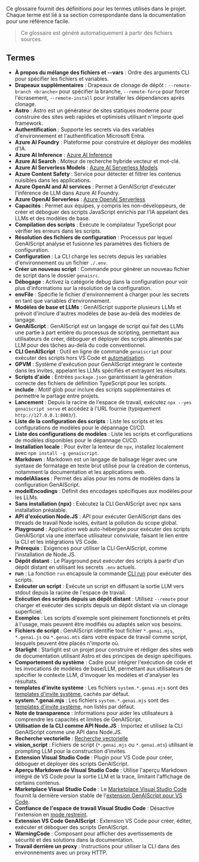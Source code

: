 Ce glossaire fournit des définitions pour les termes utilisés dans le projet.
Chaque terme est lié à sa section correspondante dans la documentation pour une référence facile.

> Ce glossaire est généré automatiquement à partir des fichiers sources.

## Termes

* **À propos du mélange des fichiers et --vars** : Ordre des arguments CLI pour spécifier les fichiers et variables.
* **Drapeaux supplémentaires** : Drapeaux de clonage de dépôt : `--remote-branch <branche>` pour spécifier la branche, `--remote-force` pour forcer l'écrasement, `--remote-install` pour installer les dépendances après clonage.
* **Astro** : Astro est un générateur de sites statiques moderne pour construire des sites web rapides et optimisés utilisant n'importe quel framework.
* **Authentification** : Supporte les secrets via des variables d'environnement et l'authentification Microsoft Entra.
* **Azure AI Foundry** : Plateforme pour construire et déployer des modèles d'IA.
* **Azure AI Inference** : [Azure AI Inference](../../getting-started/configuration/)
* **Azure AI Search** : Moteur de recherche hybride vecteur et mot-clé.
* **Azure AI Serverless Models** : [Azure AI Serverless Models](../../getting-started/configuration/)
* **Azure Content Safety** : Service pour détecter et filtrer les contenus nuisibles dans les applications.
* **Azure OpenAI and AI services** : Permet à GenAIScript d'exécuter l'inférence de LLM dans Azure AI Foundry.
* **Azure OpenAI Serverless** : [Azure OpenAI Serverless](../../getting-started/configuration/)
* **Capacités** : Permet aux équipes, y compris les non-développeurs, de créer et déboguer des scripts JavaScript enrichis par l'IA appelant des LLMs et des modèles de base.
* **Compilation des scripts** : Exécute le compilateur TypeScript pour vérifier les erreurs dans les scripts.
* **Résolution des fichiers de configuration** : Processus par lequel GenAIScript analyse et fusionne les paramètres des fichiers de configuration.
* **Configuration** : La CLI charge les secrets depuis les variables d'environnement ou un fichier `./.env`.
* **Créer un nouveau script** : Commande pour générer un nouveau fichier de script dans le dossier `genaisrc`.
* **Débogage** : Activez la catégorie debug dans la configuration pour voir plus d'informations sur la résolution de la configuration.
* **envFile** : Spécifie le fichier d'environnement à charger pour les secrets en tant que variables d'environnement.
* **Modèles de base et LLMs** : GenAIScript supporte plusieurs LLMs et prévoit d'inclure d'autres modèles de base au-delà des modèles de langage.
* **GenAIScript** : GenAIScript est un langage de script qui fait des LLMs une partie à part entière du processus de scripting, permettant aux utilisateurs de créer, déboguer et déployer des scripts alimentés par LLM pour des tâches au-delà du code conventionnel.
* **CLI GenAIScript** : Outil en ligne de commande `genaiscript` pour exécuter des scripts hors VS Code et [automatisation](../../getting-started/automating-scripts/).
* **GPVM** : Système d'exécution pour GenAIScript intégrant le contexte dans les invites, appelant les LLMs spécifiés et extrayant les résultats.
* **Scripts d'aide** : Entrées `package.json` garantissant la génération correcte des fichiers de définition TypeScript pour les scripts.
* **include** : Motif glob pour inclure des scripts supplémentaires et permettre le partage entre projets.
* **Lancement** : Depuis la racine de l'espace de travail, exécutez `npx --yes genaiscript serve` et accédez à l'URL fournie (typiquement `http://127.0.0.1:8003/`).
* **Liste de la configuration des scripts** : Liste les scripts et les configurations de modèles pour le dépannage CI/CD.
* **Liste des configurations de modèles** : Liste les scripts et configurations de modèles disponibles pour le dépannage CI/CD.
* **Installation locale** : Pour éviter la lenteur de `npx`, installez localement avec `npm install -g genaiscript`.
* **Markdown** : Markdown est un langage de balisage léger avec une syntaxe de formatage en texte brut utilisé pour la création de contenus, notamment la documentation et les applications web.
* **modelAliases** : Permet des alias pour les noms de modèles dans la configuration GenAIScript.
* **modelEncodings** : Définit des encodages spécifiques aux modèles pour les LLMs.
* **Sans installation (npx)** : Exécutez la CLI GenAIScript avec npx sans installation préalable.
* **API d'exécution Node.JS** : API pour exécuter GenAIScript dans des threads de travail Node isolés, évitant la pollution du scope global.
* **Playground** : Application web auto-hébergée pour exécuter des scripts GenAIScript via une interface utilisateur conviviale, faisant le lien entre la CLI et les intégrations VS Code.
* **Prérequis** : Exigences pour utiliser la CLI GenAIScript, comme l'installation de Node.JS.
* **Dépôt distant** : Le Playground peut exécuter des scripts à partir d'un dépôt distant en utilisant les secrets `.env` actuels.
* **run** : La fonction `run` encapsule la commande [CLI run](../../reference/cli/run/) pour exécuter des scripts.
* **Exécuter un script** : Exécute un script en diffusant la sortie LLM vers stdout depuis la racine de l'espace de travail.
* **Exécution des scripts depuis un dépôt distant** : Utilisez `--remote` pour charger et exécuter des scripts depuis un dépôt distant via un clonage superficiel.
* **Exemples** : Les scripts d'exemple sont pleinement fonctionnels et prêts à l'usage, mais peuvent être modifiés ou adaptés selon vos besoins.
* **Fichiers de script** : GenAIScript identifie tout fichier `*.genai.mjs`, `*.genai.js` ou `*.genai.mts` dans votre espace de travail comme script, lesquels peuvent être placés n'importe où.
* **Starlight** : Starlight est un projet pour construire et rédiger des sites web de documentation utilisant Astro et des principes de design spécifiques.
* **Comportement du système** : Cadre pour intégrer l'exécution de code et les invocations de modèles de base/LLM, permettant aux utilisateurs de spécifier le contexte LLM, d'invoquer les modèles et d'analyser les résultats.
* **templates d'invite système** : Les fichiers `system.*.genai.mjs` sont des [templates d'invite système](../../reference/scripts/system/), cachés par défaut.
* **system.\*.genai.mjs** : Les fichiers `system.*.genai.mjs` sont des [templates d'invite système](../../reference/scripts/system/), non listés par défaut.
* **Note de transparence** : Informations pour aider les utilisateurs à comprendre les capacités et limites de GenAIScript.
* **Utilisation de la CLI comme API Node.JS** : Importez et utilisez la CLI GenAIScript comme une API dans Node.JS.
* **Recherche vectorielle** : [Recherche vectorielle](../../reference/scripts/vector-search/)
* **vision\_script** : Fichiers de script (`*.genai.mjs` ou `*.genai.mts`) utilisant le prompting LLM pour la construction d'invites.
* **Extension Visual Studio Code** : Plugin pour VS Code pour créer, déboguer et déployer des scripts GenAIScript.
* **Aperçu Markdown de Visual Studio Code** : Utilise l'aperçu Markdown intégré de VS Code pour la sortie LLM et la trace, limitant l'affichage de certains contenus.
* **Marketplace Visual Studio Code** : Le [Marketplace Visual Studio Code](https://marketplace.visualstudio.com/items?itemName=genaiscript.genaiscript-vscode) fournit la dernière version stable de l'[extension GenAIScript pour VS Code](https://marketplace.visualstudio.com/items?itemName=genaiscript.genaiscript-vscode).
* **Confiance de l'espace de travail Visual Studio Code** : Désactive l'extension en [mode restreint](https://code.visualstudio.com/docs/editor/workspace-trust).
* **Extension VS Code GenAIScript** : Extension VS Code pour créer, éditer, exécuter et déboguer des scripts GenAIScript.
* **WarningCode** : Composant pour afficher des avertissements de sécurité et des solutions dans la documentation.
* **Travail derrière un proxy** : Instructions pour utiliser la CLI dans des environnements avec un proxy HTTP.